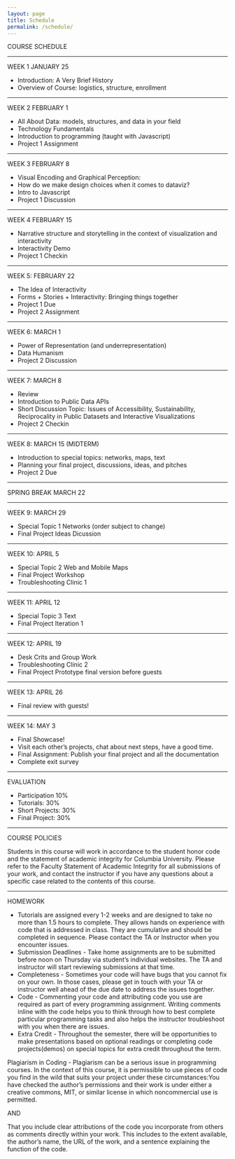 ```yaml
---
layout: page
title: Schedule
permalink: /schedule/
---
```


COURSE SCHEDULE 

________________________________________________________________________________
WEEK 1 JANUARY 25

- Introduction: A Very Brief History
- Overview of Course: logistics, structure, enrollment

________________________________________________________________________________ 
WEEK 2 FEBRUARY 1

- All About Data: models, structures, and data in your field
- Technology Fundamentals
- Introduction to programming (taught with Javascript)
- Project 1 Assignment


________________________________________________________________________________
WEEK 3 FEBRUARY 8

- Visual Encoding and Graphical Perception: 
- How do we make design choices when it comes to dataviz?
- Intro to Javascript
- Project 1 Discussion

________________________________________________________________________________
WEEK 4 FEBRUARY 15

- Narrative structure and storytelling in the context of visualization and interactivity
- Interactivity Demo
- Project 1 Checkin

________________________________________________________________________________
WEEK 5: FEBRUARY 22

- The Idea of Interactivity
- Forms + Stories + Interactivity: Bringing things together
- Project 1 Due
- Project 2 Assignment

________________________________________________________________________________
WEEK 6: MARCH 1

- Power of Representation (and underrepresentation)
- Data Humanism
- Project 2 Discussion

________________________________________________________________________________
WEEK 7: MARCH 8

- Review
- Introduction to Public Data APIs
- Short Discussion Topic: Issues of Accessibility, Sustainability, Reciprocality in Public Datasets and Interactive Visualizations
- Project 2 Checkin


________________________________________________________________________________
WEEK 8: MARCH 15
(MIDTERM) 

- Introduction to special topics: networks, maps, text
- Planning your final project, discussions, ideas, and pitches
- Project 2 Due

________________________________________________________________________________

SPRING BREAK MARCH 22 

________________________________________________________________________________

WEEK 9: MARCH 29

- Special Topic 1 Networks (order subject to change)
- Final Project Ideas Dicussion

________________________________________________________________________________

WEEK 10: APRIL 5

- Special Topic 2 Web and Mobile Maps
- Final Project Workshop
- Troubleshooting Clinic 1 

________________________________________________________________________________
WEEK 11: APRIL 12

- Special Topic 3 Text
- Final Project Iteration 1
        
________________________________________________________________________________

WEEK 12: APRIL 19

- Desk Crits and Group Work
- Troubleshooting Clinic 2
- Final Project Prototype final version before guests

________________________________________________________________________________

WEEK 13: APRIL 26

- Final review with guests!

________________________________________________________________________________
WEEK 14: MAY 3

- Final Showcase! 
- Visit each other’s projects, chat about next steps, have a good time.
- Final Assignment: Publish your final project and all the documentation
- Complete exit survey	

____________________________________________________________________________________

EVALUATION

- Participation 10%	
- Tutorials: 30%		
- Short Projects: 30%		
- Final Project: 30%

____________________________________________________________________________________
COURSE POLICIES

Students in this course will work in accordance to the student honor code and the statement of academic integrity for Columbia University. Please refer to the Faculty Statement of Academic Integrity for all submissions of your work, and contact the instructor if you have any questions about a specific case related to the contents of this course. 

____________________________________________________________________________________
HOMEWORK

- Tutorials are assigned every 1-2 weeks and are designed to take no more than 1.5 hours to complete. They allows hands on experience with code that is addressed in class. They are cumulative and should be completed in sequence. Please contact the TA or Instructor when you encounter issues. 
- Submission Deadlines - Take home assignments are to be submitted before noon on Thursday via student’s individual websites. The TA and instructor will start reviewing submissions at that time.
- Completeness - Sometimes your code will have bugs that you cannot fix on your own. In those cases, please get in touch with your TA or instructor well ahead of the due date to address the issues together. 
- Code - Commenting your code and attributing code you use are required as part of every programming assignment. Writing comments inline with the code helps you to think through how to best complete particular programming tasks and also helps the instructor troubleshoot with you when there are issues. 
- Extra Credit - Throughout the semester, there will be opportunities to make presentations based on optional readings or completing code projects(demos) on special topics for extra credit throughout the term.

Plagiarism in Coding - Plagiarism can be a serious issue in programming courses. In the context of this course, it is permissible to use pieces of code you find in the wild that suits your project under these circumstances:You have checked the author’s permissions and their work is under either a creative commons, MIT, or similar license in which noncommercial use is permitted.

AND

That you include clear attributions of the code you incorporate from others as comments directly within your work. This includes to the extent available, the author’s name, the URL of the work, and a sentence explaining the function of the code.

